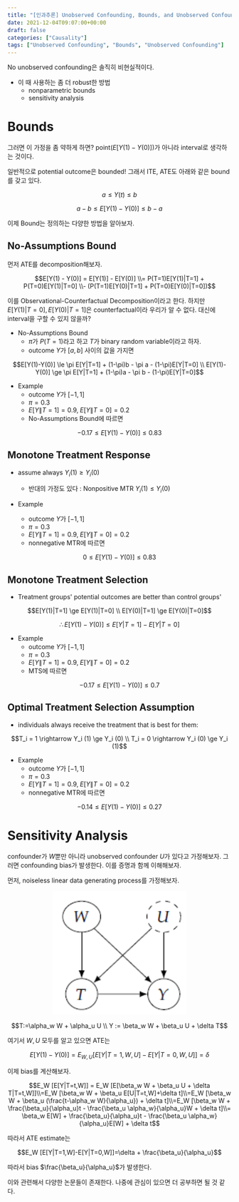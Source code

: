 ```yaml
---
title: "[인과추론] Unobserved Confounding, Bounds, and Unobserved Confounding"
date: 2021-12-04T09:07:00+00:00
draft: false
categories: ["Causality"]
tags: ["Unobserved Confounding", "Bounds", "Unobserved Confounding"]
---
```


No unobserved confounding은 솔직히 비현실적이다.

<!--more-->

- 이 때 사용하는 좀 더 robust한 방법
  - nonparametric bounds
  - sensitivity analysis

# Bounds
그러면 이 가정을 좀 약하게 하면? point($E[Y(1)-Y(0)]$)가 아니라 interval로 생각하는 것이다.

일반적으로 potential outcome은 bounded! 그래서 ITE, ATE도 아래와 같은 bound를 갖고 있다.

$$a \le Y(t) \le b$$

$$a-b \le E[Y(1)-Y(0)] \le b-a$$

이제 Bound는 정의하는 다양한 방법을 알아보자.

## No-Assumptions Bound
먼저 ATE를 decomposition해보자.

$$E[Y(1) - Y(0)] = E[Y(1)] - E[Y(0)] \\= P(T=1)E[Y(1)|T=1] + P(T=0)E[Y(1)|T=0] \\- (P(T=1)E[Y(0)|T=1] + P(T=0)E[Y(0)|T=0])$$

이를 Observational-Counterfactual Decomposition이라고 한다. 하지만 $E[Y(1)|T=0],E[Y(0)|T=1]$은 counterfactual이라 우리가 알 수 없다. 대신에 interval을 구할 수 있지 않을까?

- No-Assumptions Bound
  - $\pi$가 $P(T=1)$라고 하고 $T$가 binary random variable이라고 하자.
  - outcome $Y$가 $[a,b]$ 사이의 값을 가지면

$$E[Y(1)-Y(0)] \le \pi E[Y|T=1] + (1-\pi)b - \pi a - (1-\pi)E[Y|T=0] \\ E[Y(1)-Y(0)] \ge \pi E[Y|T=1] + (1-\pi)a - \pi b - (1-\pi)E[Y|T=0]$$

- Example
  - outcome $Y$가 $[-1,1]$
  - $\pi = 0.3$
  - $E[Y\|T=1]=0.9,\;E[Y\|T=0]=0.2$
  - No-Assumptions Bound에 따르면

$$-0.17 \le E[Y(1)-Y(0)] \le 0.83$$

## Monotone Treatment Response
- assume always $Y_i (1) \ge Y_i (0)$
  - 반대의 가정도 있다 : Nonpositive MTR  $Y_i (1) \le Y_i (0)$

- Example
  - outcome $Y$가 $[-1,1]$
  - $\pi = 0.3$
  - $E[Y\|T=1]=0.9,\;E[Y\|T=0]=0.2$
  - nonnegative MTR에 따르면

$$0 \le E[Y(1)-Y(0)] \le 0.83$$

## Monotone Treatment Selection
- Treatment groups' potential outcomes are better than control groups'

$$E[Y(1)|T=1] \ge E[Y(1)|T=0] \\ E[Y(0)|T=1] \ge E[Y(0)|T=0]$$

$$\therefore E[Y(1)-Y(0)] \le E[Y|T=1] - E[Y|T=0]$$

- Example
  - outcome $Y$가 $[-1,1]$
  - $\pi = 0.3$
  - $E[Y\|T=1]=0.9,\;E[Y\|T=0]=0.2$
  - MTS에 따르면

$$-0.17 \le E[Y(1)-Y(0)] \le 0.7$$

## Optimal Treatment Selection Assumption
- individuals always receive the treatment that is best for them:

$$T_i = 1 \rightarrow Y_i (1) \ge Y_i (0) \\ T_i = 0 \rightarrow Y_i (0) \ge Y_i (1)$$

- Example
  - outcome $Y$가 $[-1,1]$
  - $\pi = 0.3$
  - $E[Y\|T=1]=0.9,\;E[Y\|T=0]=0.2$
  - nonnegative MTR에 따르면

$$-0.14 \le E[Y(1)-Y(0)] \le 0.27$$

# Sensitivity Analysis
confounder가 $W$뿐만 아니라 unobserved confounder $U$가 있다고 가정해보자. 그러면 confounding bias가 발생한다. 이를 증명과 함께 이해해보자.

먼저, noiseless linear data generating process를 가정해보자.

<center>
    <img src="https://github.com/minsoo9506/blog/blob/master/static/blog-imgs/Lec_07_01.PNG?raw=true"  width="300">
</center>

$$T:=\alpha_w W + \alpha_u U \\ Y := \beta_w W + \beta_u U + \delta T$$

여기서 $W,U$ 모두를 알고 있으면 ATE는

$$E[Y(1)-Y(0)] = E_{W,U}[E[Y|T=1,W,U]-E[Y|T=0,W,U]]=\delta$$

이제 bias를 계산해보자.

$$E_W [E[Y|T=t,W]] = E_W [E[\beta_w W + \beta_u U + \delta T|T=t,W]]\\=E_W [\beta_w W + \beta_u E[U|T=t,W]+\delta t]\\=E_W [\beta_w W + \beta_u (\frac{t-\alpha_w W}{\alpha_u}) + \delta t]\\=E_W [\beta_w W + \frac{\beta_u}{\alpha_u}t - \frac{\beta_u \alpha_w}{\alpha_u}W + \delta t]\\= \beta_w E[W] + \frac{\beta_u}{\alpha_u}t - \frac{\beta_u \alpha_w}{\alpha_u}E[W] + \delta t$$

따라서 ATE estimate는

$$E_W [E[Y|T=1,W]-E[Y|T=0,W]]=\delta + \frac{\beta_u}{\alpha_u}$$

따라서 bias $\frac{\beta_u}{\alpha_u}$가 발생한다.

이와 관련해서 다양한 논문들이 존재한다. 나중에 관심이 있으면 더 공부하면 될 것 같다.